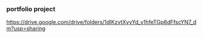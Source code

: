 ### portfolio project

https://drive.google.com/drive/folders/1dlKzvtXyyYd_y1hfeTGp6dFfscYN7_dm?usp=sharing
